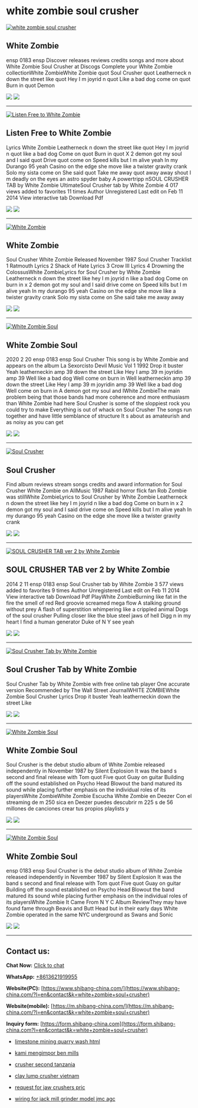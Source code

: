 # white zombie soul crusher

<a href="https://swt.shibang-china.com/?l=en&img&k=white+zombie+soul+crusher" target="_blank">![white zombie soul crusher](http://static.shibang-china.com/all-800x300/648.jpg)</a>

## White Zombie
ensp 0183 ensp Discover releases reviews credits songs and more about White Zombie Soul Crusher at Discogs Complete your White Zombie collectionWhite ZombieWhite Zombie quot Soul Crusher quot Leatherneck n down the street like quot Hey I m joyrid n quot Like a bad dog come on quot Burn in quot Demon


<a href="https://whatsapp.shibangsoft.com/WhatsApp.php" target="_blank" title="WhatsApp">![](http://static.shibang-china.com/icon/whatsapp.png)</a> <a href="https://swt.shibang-china.com/?l=en&icon&k=white+zombie+soul+crusher" target="_blank">![](http://static.shibang-china.com/icon/chat-en.png)</a>

---

<a href="https://swt.shibang-china.com/?l=en&img&k=white+zombie+soul+crusher" target="_blank">![Listen Free to White Zombie](http://static.shibang-china.com/all-800x300/984.jpg)</a>

## Listen Free to White Zombie
Lyrics White Zombie Leatherneck n down the street like quot Hey I m joyrid n quot like a bad dog Come on quot Burn in quot X 2 demon got my soul and I said quot Drive quot come on Speed kills but I m alive yeah In my Durango 95 yeah Casino on the edge she move like a twister gravity crank Solo my sista come on She said quot Take me away quot away away shout I m deadly on the eyes an astro spyder baby A powertripp nSOUL CRUSHER TAB by White Zombie UltimateSoul Crusher tab by White Zombie 4 017 views added to favorites 11 times Author Unregistered Last edit on Feb 11 2014 View interactive tab Download Pdf


<a href="https://whatsapp.shibangsoft.com/WhatsApp.php" target="_blank" title="WhatsApp">![](http://static.shibang-china.com/icon/whatsapp.png)</a> <a href="https://swt.shibang-china.com/?l=en&icon&k=white+zombie+soul+crusher" target="_blank">![](http://static.shibang-china.com/icon/chat-en.png)</a>

---

<a href="https://swt.shibang-china.com/?l=en&img&k=white+zombie+soul+crusher" target="_blank">![White Zombie](http://static.shibang-china.com/all-800x300/353.jpg)</a>

## White Zombie
Soul Crusher White Zombie Released November 1987 Soul Crusher Tracklist 1 Ratmouth Lyrics 2 Shack of Hate Lyrics 3 Crow III Lyrics 4 Drowning the ColossusWhite ZombieLyrics for Soul Crusher by White Zombie Leatherneck n down the street like hey I m joyrid n like a bad dog Come on burn in x 2 demon got my soul and I said drive come on Speed kills but I m alive yeah In my durango 95 yeah Casino on the edge she move like a twister gravity crank Solo my sista come on She said take me away away


<a href="https://whatsapp.shibangsoft.com/WhatsApp.php" target="_blank" title="WhatsApp">![](http://static.shibang-china.com/icon/whatsapp.png)</a> <a href="https://swt.shibang-china.com/?l=en&icon&k=white+zombie+soul+crusher" target="_blank">![](http://static.shibang-china.com/icon/chat-en.png)</a>

---

<a href="https://swt.shibang-china.com/?l=en&img&k=white+zombie+soul+crusher" target="_blank">![White Zombie Soul](http://static.shibang-china.com/all-800x300/511.jpg)</a>

## White Zombie Soul
2020 2 20 ensp 0183 ensp Soul Crusher This song is by White Zombie and appears on the album La Sexorcisto Devil Music Vol 1 1992 Drop it buster Yeah leatherneckin amp 39 down the street Like Hey I amp 39 m joyridin amp 39 Well like a bad dog Well come on burn in Well leatherneckin amp 39 down the street Like Hey I amp 39 m joyridin amp 39 Well like a bad dog Well come on burn in A demon got my soul and IWhite ZombieThe main problem being that those bands had more coherence and more enthusiasm than White Zombie had here Soul Crusher is some of the sloppiest rock you could try to make Everything is out of whack on Soul Crusher The songs run together and have little semblance of structure It s about as amateurish and as noisy as you can get


<a href="https://whatsapp.shibangsoft.com/WhatsApp.php" target="_blank" title="WhatsApp">![](http://static.shibang-china.com/icon/whatsapp.png)</a> <a href="https://swt.shibang-china.com/?l=en&icon&k=white+zombie+soul+crusher" target="_blank">![](http://static.shibang-china.com/icon/chat-en.png)</a>

---

<a href="https://swt.shibang-china.com/?l=en&img&k=white+zombie+soul+crusher" target="_blank">![Soul Crusher](http://static.shibang-china.com/all-800x300/870.jpg)</a>

## Soul Crusher
Find album reviews stream songs credits and award information for Soul Crusher White Zombie on AllMusic 1987 Rabid horror flick fan Rob Zombie was stillWhite ZombieLyrics to Soul Crusher by White Zombie Leatherneck n down the street like hey I m joyrid n like a bad dog Come on burn in x 2 demon got my soul and I said drive come on Speed kills but I m alive yeah In my durango 95 yeah Casino on the edge she move like a twister gravity crank


<a href="https://whatsapp.shibangsoft.com/WhatsApp.php" target="_blank" title="WhatsApp">![](http://static.shibang-china.com/icon/whatsapp.png)</a> <a href="https://swt.shibang-china.com/?l=en&icon&k=white+zombie+soul+crusher" target="_blank">![](http://static.shibang-china.com/icon/chat-en.png)</a>

---

<a href="https://swt.shibang-china.com/?l=en&img&k=white+zombie+soul+crusher" target="_blank">![SOUL CRUSHER TAB ver 2 by White Zombie](http://static.shibang-china.com/all-800x300/465.jpg)</a>

## SOUL CRUSHER TAB ver 2 by White Zombie
2014 2 11 ensp 0183 ensp Soul Crusher tab by White Zombie 3 577 views added to favorites 9 times Author Unregistered Last edit on Feb 11 2014 View interactive tab Download Pdf PlayWhite ZombieBurning like fat in the fire the smell of red Red groovie screamed mega flow A stalking ground without prey A flash of superstition whimpering like a crippled animal Dogs of the soul crusher Pulling closer like the blue steel jaws of hell Digg n in my heart I find a human generator Duke of N Y see yeah


<a href="https://whatsapp.shibangsoft.com/WhatsApp.php" target="_blank" title="WhatsApp">![](http://static.shibang-china.com/icon/whatsapp.png)</a> <a href="https://swt.shibang-china.com/?l=en&icon&k=white+zombie+soul+crusher" target="_blank">![](http://static.shibang-china.com/icon/chat-en.png)</a>

---

<a href="https://swt.shibang-china.com/?l=en&img&k=white+zombie+soul+crusher" target="_blank">![Soul Crusher Tab by White Zombie](http://static.shibang-china.com/all-800x300/556.jpg)</a>

## Soul Crusher Tab by White Zombie
Soul Crusher Tab by White Zombie with free online tab player One accurate version Recommended by The Wall Street JournalWHITE ZOMBIEWhite Zombie Soul Crusher Lyrics Drop it buster Yeah leatherneckin down the street Like


<a href="https://whatsapp.shibangsoft.com/WhatsApp.php" target="_blank" title="WhatsApp">![](http://static.shibang-china.com/icon/whatsapp.png)</a> <a href="https://swt.shibang-china.com/?l=en&icon&k=white+zombie+soul+crusher" target="_blank">![](http://static.shibang-china.com/icon/chat-en.png)</a>

---

<a href="https://swt.shibang-china.com/?l=en&img&k=white+zombie+soul+crusher" target="_blank">![White Zombie Soul](http://static.shibang-china.com/all-800x300/296.jpg)</a>

## White Zombie Soul
Soul Crusher is the debut studio album of White Zombie released independently in November 1987 by Silent Explosion It was the band s second and final release with Tom quot Five quot Guay on guitar Building off the sound established on Psycho Head Blowout the band matured its sound while placing further emphasis on the individual roles of its playersWhite ZombieWhite Zombie Escucha White Zombie en Deezer Con el streaming de m 250 sica en Deezer puedes descubrir m 225 s de 56 millones de canciones crear tus propios playlists y


<a href="https://whatsapp.shibangsoft.com/WhatsApp.php" target="_blank" title="WhatsApp">![](http://static.shibang-china.com/icon/whatsapp.png)</a> <a href="https://swt.shibang-china.com/?l=en&icon&k=white+zombie+soul+crusher" target="_blank">![](http://static.shibang-china.com/icon/chat-en.png)</a>

---

<a href="https://swt.shibang-china.com/?l=en&img&k=white+zombie+soul+crusher" target="_blank">![White Zombie Soul](http://static.shibang-china.com/all-800x300/1479.jpg)</a>

## White Zombie Soul
ensp 0183 ensp Soul Crusher is the debut studio album of White Zombie released independently in November 1987 by Silent Explosion It was the band s second and final release with Tom quot Five quot Guay on guitar Building off the sound established on Psycho Head Blowout the band matured its sound while placing further emphasis on the individual roles of its playersWhite Zombie It Came From N Y C Album ReviewThey may have found fame through Beavis and Butt Head but in their early days White Zombie operated in the same NYC underground as Swans and Sonic


<a href="https://whatsapp.shibangsoft.com/WhatsApp.php" target="_blank" title="WhatsApp">![](http://static.shibang-china.com/icon/whatsapp.png)</a> <a href="https://swt.shibang-china.com/?l=en&icon&k=white+zombie+soul+crusher" target="_blank">![](http://static.shibang-china.com/icon/chat-en.png)</a>

---
## Contact us:

**Chat Now:** [Click to chat](https://swt.shibang-china.com?l=en&contact&k=white+zombie+soul+crusher)

**WhatsApp:**  [+8613621919955](https://whatsapp.shibangsoft.com/WhatsApp.php)

**Website(PC):** [https://www.shibang-china.com/](https://www.shibang-china.com/?l=en&contact&k=white+zombie+soul+crusher)

**Website(mobile):** [https://m.shibang-china.com/](https://m.shibang-china.com/?l=en&contact&k=white+zombie+soul+crusher)

**Inquiry form:** [https://form.shibang-china.com](https://form.shibang-china.com?l=en&contact&k=white+zombie+soul+crusher)

* [limestone mining quarry wash html](../164/limestone%20mining%20quarry%20wash%20html.md)

* [kami mengimpor ben mills](../168/kami%20mengimpor%20ben%20mills.md)

* [crusher second tanzania](../161/crusher%20second%20tanzania.md)

* [clay lump crusher vietnam](../167/clay%20lump%20crusher%20vietnam.md)

* [request for jaw crushers pric](../169/request%20for%20jaw%20crushers%20pric.md)

* [wiring for jack mill grinder model jmc agc](../169/wiring%20for%20jack%20mill%20grinder%20model%20jmc%20agc.md)